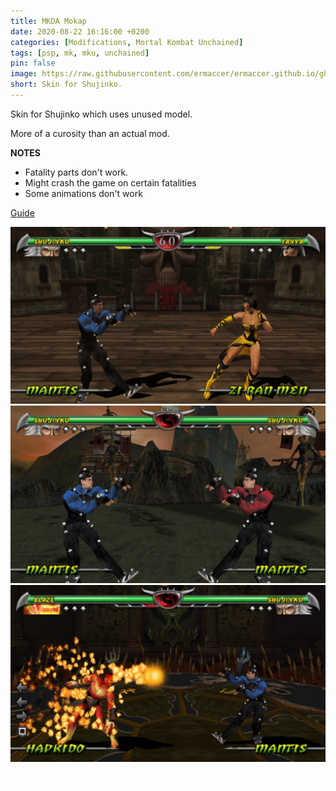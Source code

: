 ```yaml
---
title: MKDA Mokap
date: 2020-08-22 16:16:00 +0200
categories: [Modifications, Mortal Kombat Unchained]
tags: [psp, mk, mku, unchained]   
pin: false
image: https://raw.githubusercontent.com/ermaccer/ermaccer.github.io/gh-pages/assets/mods/mku/mkdamokap/1.jpg
short: Skin for Shujinko.
---
```


Skin for Shujinko which uses unused model.

More of a curosity than an actual mod.

**NOTES**
- Fatality parts don't work.
- Might crash the game on certain fatalities
- Some animations don't work

[Guide](https://ermaccer.github.io/posts/how-to-install-mortal-kombat-unchained-mods/)

![Preview](https://raw.githubusercontent.com/ermaccer/ermaccer.github.io/gh-pages/assets/mods/mku/mkdamokap/1.jpg)
![Preview](https://raw.githubusercontent.com/ermaccer/ermaccer.github.io/gh-pages/assets/mods/mku/mkdamokap/2.jpg)
![Preview](https://raw.githubusercontent.com/ermaccer/ermaccer.github.io/gh-pages/assets/mods/mku/mkdamokap/3.jpg)

<a class="btn btn-block btn-dark bg-dark text-gray btn-lg" style="color: white;" href="https://drive.google.com/file/d/1HeE6oLo1k0o8cD2HB2W8mNLsJWEQ-nRa/view?usp=sharing" role="button">
<i class="fas fa-download"></i>
Download
</a>
